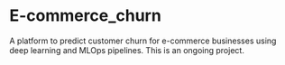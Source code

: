 # E-commerce_churn
A platform to predict customer churn for e-commerce businesses using deep learning and MLOps pipelines. This is an ongoing project.
